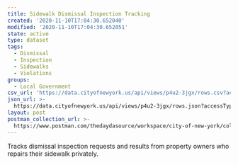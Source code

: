 ```yaml
---
title: Sidewalk Dismissal Inspection Tracking
created: '2020-11-10T17:04:30.652040'
modified: '2020-11-10T17:04:30.652051'
state: active
type: dataset
tags:
  - Dismissal
  - Inspection
  - Sidewalks
  - Violations
groups:
  - Local Government
csv_url: 'https://data.cityofnewyork.us/api/views/p4u2-3jgx/rows.csv?accessType=DOWNLOAD'
json_url: >-
  https://data.cityofnewyork.us/api/views/p4u2-3jgx/rows.json?accessType=DOWNLOAD
layout: post
postman_collection_url: >-
  https://www.postman.com/thedaydasource/workspace/city-of-new-york/collection/15909983-96375e10-ce45-4f27-a2a4-a1551feeecc9
---
```

Tracks dismissal inspection requests and results from property owners who repairs their sidewalk privately.
